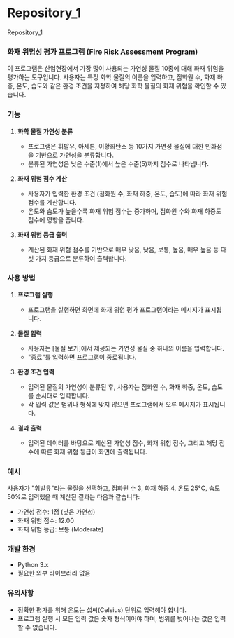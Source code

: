 # Repository_1
Repository_1
### 화재 위험성 평가 프로그램 (Fire Risk Assessment Program)

이 프로그램은 산업현장에서 가장 많이 사용되는 가연성 물질 10종에 대해 화재 위험을 평가하는 도구입니다. 사용자는 특정 화학 물질의 이름을 입력하고, 점화원 수, 화재 하중, 온도, 습도와 같은 환경 조건을 지정하여 해당 화학 물질의 화재 위험을 확인할 수 있습니다.

### 기능

1. **화학 물질 가연성 분류**
   - 프로그램은 휘발유, 아세톤, 이황화탄소 등 10가지 가연성 물질에 대한 인화점을 기반으로 가연성을 분류합니다.
   - 분류된 가연성은 낮은 수준(1)에서 높은 수준(5)까지 점수로 나타냅니다.

2. **화재 위험 점수 계산**
   - 사용자가 입력한 환경 조건 (점화원 수, 화재 하중, 온도, 습도)에 따라 화재 위험 점수를 계산합니다.
   - 온도와 습도가 높을수록 화재 위험 점수는 증가하며, 점화원 수와 화재 하중도 점수에 영향을 줍니다.

3. **화재 위험 등급 출력**
   - 계산된 화재 위험 점수를 기반으로 매우 낮음, 낮음, 보통, 높음, 매우 높음 등 다섯 가지 등급으로 분류하여 출력합니다.

### 사용 방법

1. **프로그램 실행**
   - 프로그램을 실행하면 화면에 화재 위험 평가 프로그램이라는 메시지가 표시됩니다.

2. **물질 입력**
   - 사용자는 [물질 보기]에서 제공되는 가연성 물질 중 하나의 이름을 입력합니다.
   - "종료"를 입력하면 프로그램이 종료됩니다.

3. **환경 조건 입력**
   - 입력된 물질의 가연성이 분류된 후, 사용자는 점화원 수, 화재 하중, 온도, 습도를 순서대로 입력합니다.
   - 각 입력 값은 범위나 형식에 맞지 않으면 프로그램에서 오류 메시지가 표시됩니다.

4. **결과 출력**
   - 입력된 데이터를 바탕으로 계산된 가연성 점수, 화재 위험 점수, 그리고 해당 점수에 따른 화재 위험 등급이 화면에 출력됩니다.

### 예시

사용자가 "휘발유"라는 물질을 선택하고, 점화원 수 3, 화재 하중 4, 온도 25°C, 습도 50%로 입력했을 때 계산된 결과는 다음과 같습니다:
- 가연성 점수: 1점 (낮은 가연성)
- 화재 위험 점수: 12.00
- 화재 위험 등급: 보통 (Moderate)

### 개발 환경

- Python 3.x
- 필요한 외부 라이브러리 없음

### 유의사항

- 정확한 평가를 위해 온도는 섭씨(Celsius) 단위로 입력해야 합니다.
- 프로그램 실행 시 모든 입력 값은 숫자 형식이어야 하며, 범위를 벗어나는 값은 입력할 수 없습니다.

